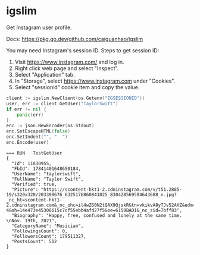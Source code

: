 # igslim

Get Instagram user profile.

Docs: <https://pkg.go.dev/github.com/caiguanhao/igslim>

You may need Instagram's session ID. Steps to get session ID:

1. Visit <https://www.instagram.com/> and log in.
2. Right click web page and select "Inspect".
3. Select "Application" tab.
4. In "Storage", select https://www.instagram.com under "Cookies".
5. Select "sessionid" cookie item and copy the value.

```go
client := igslim.NewClient(os.Getenv("IGSESSIONID"))
user, err := client.GetUser("TaylorSwift")
if err != nil {
	panic(err)
}
enc := json.NewEncoder(os.Stdout)
enc.SetEscapeHTML(false)
enc.SetIndent("", "  ")
enc.Encode(user)
```

```
=== RUN   TestGetUser
{
  "Id": 11830955,
  "FbId": 17841401648650184,
  "UserName": "taylorswift",
  "FullName": "Taylor Swift",
  "Verified": true,
  "Picture": "https://scontent-hkt1-2.cdninstagram.com/v/t51.2885-19/s320x320/203390676_6325176860841825_830428569594643688_n.jpg?_nc_ht=scontent-hkt1-2.cdninstagram.com&_nc_ohc=il4wZ60N2tQAX9QjskR&tn=vkikvA8yTJv52AHZ&edm=ABfd0MgBAAAA&ccb=7-4&oh=14e473e45306615c7cf55ebb4afd27f5&oe=6150BAD1&_nc_sid=7bff83",
  "Biography": "Happy, free, confused and lonely at the same time. \nNov. 19th, 2021",
  "CategoryName": "Musician",
  "FollowingsCount": 0,
  "FollowersCount": 179511327,
  "PostsCount": 512
}
```
